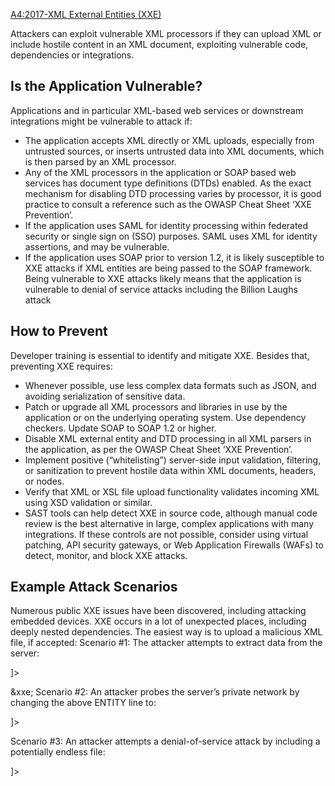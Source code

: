 [A4:2017-XML External Entities (XXE)](https://owasp.org/www-project-top-ten/OWASP_Top_Ten_2017/Top_10-2017_A4-XML_External_Entities_(XXE))

Attackers can exploit vulnerable XML processors if they can upload XML or include hostile content in an XML document, exploiting vulnerable code, dependencies or integrations.

## Is the Application Vulnerable?

Applications and in particular XML-based web services or downstream integrations might be vulnerable to attack if:
* The application accepts XML directly or XML uploads, especially from untrusted sources, or inserts untrusted data into XML documents, which is then parsed by an XML processor.
* Any of the XML processors in the application or SOAP based web services has document type definitions (DTDs) enabled. As the exact mechanism for disabling DTD processing varies by processor, it is good practice to consult a reference such as the OWASP Cheat Sheet ‘XXE Prevention’.
* If the application uses SAML for identity processing within federated security or single sign on (SSO) purposes. SAML uses XML for identity assertions, and may be vulnerable.
* If the application uses SOAP prior to version 1.2, it is likely susceptible to XXE attacks if XML entities are being passed to the SOAP framework.
Being vulnerable to XXE attacks likely means that the application is vulnerable to denial of service attacks including the Billion Laughs attack

## How to Prevent

Developer training is essential to identify and mitigate XXE. Besides that, preventing XXE requires:
* Whenever possible, use less complex data formats such as JSON, and avoiding serialization of sensitive data.
* Patch or upgrade all XML processors and libraries in use by the application or on the underlying operating system. Use dependency checkers. Update SOAP to SOAP 1.2 or higher.
* Disable XML external entity and DTD processing in all XML parsers in the application, as per the OWASP Cheat Sheet ‘XXE Prevention’.
* Implement positive (“whitelisting”) server-side input validation, filtering, or sanitization to prevent hostile data within XML documents, headers, or nodes.
* Verify that XML or XSL file upload functionality validates incoming XML using XSD validation or similar.
* SAST tools can help detect XXE in source code, although manual code review is the best alternative in large, complex applications with many integrations.
If these controls are not possible, consider using virtual patching, API security gateways, or Web Application Firewalls (WAFs) to detect, monitor, and block XXE attacks.

## Example Attack Scenarios
Numerous public XXE issues have been discovered, including attacking embedded devices. XXE occurs in a lot of unexpected places, including deeply nested dependencies. The easiest way is to upload a malicious XML file, if accepted:
Scenario #1: The attacker attempts to extract data from the server:
<?xml version="1.0" encoding="ISO-8859-1"?>
<!DOCTYPE foo [
<!ELEMENT foo ANY >
<!ENTITY xxe SYSTEM "file:///etc/passwd" >]>
<foo>&xxe;</foo>
Scenario #2: An attacker probes the server’s private network by changing the above ENTITY line to:
<!ENTITY xxe SYSTEM "https://192.168.1.1/private" >]>
Scenario #3: An attacker attempts a denial-of-service attack by including a potentially endless file:
<!ENTITY xxe SYSTEM "file:///dev/random" >]>